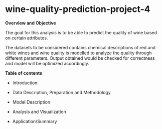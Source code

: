 # wine-quality-prediction-project-4

**Overview and Objective**

The goal for this analysis is to be able to predict the quality of wine based on certain attributes.

The datasets to be considered contains chemical descriptions of red and white wines and wine quality is modelled to analyze the quality through different parameters.
Output obtained would be checked for correctness and model will be optimized accordingly.




**Table of contents**


- Introduction
  
- Data Description, Preparation and Methodology
  
- Model Description

- Analysis and Visualization 

- Application/Summary
